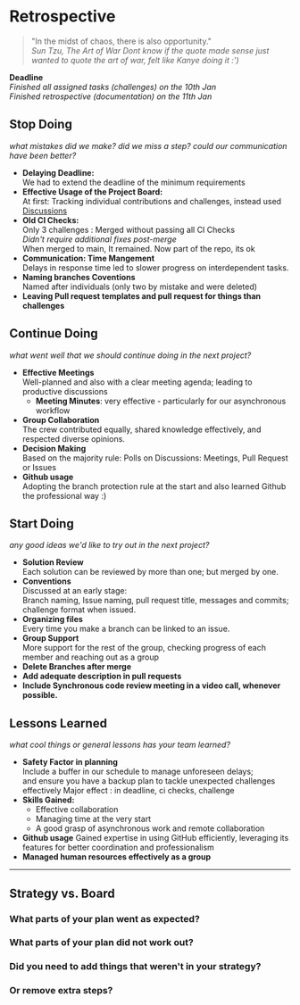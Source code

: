# Retrospective
> "In the midst of chaos, there is also opportunity."  
> _Sun Tzu, The Art of War_
_Dont know if the quote made sense just wanted
to quote the art of war, felt like Kanye doing it :')_ 
<!-- markdownlint-disable MD033 -->
**Deadline**  
_Finished all assigned tasks (challenges) on the 10th Jan_  
_Finished retrospective (documentation) on the 11th Jan_

## Stop Doing

_what mistakes did we make? did we miss a step? could our
communication have been better?_
+ **Delaying Deadline:**  
We had to extend the deadline of the minimum requirements
+ **Effective Usage of the Project Board:**  
  At first: Tracking individual contributions and challenges,
  instead used [Discussions](https://github.com/MIT-Emerging-Talent/ET6-foundations-group-28/discussions/69)
+ **Old CI Checks:**  
Only 3 challenges : Merged without passing all CI Checks  
_Didn't require additional fixes post-merge_  
When merged to main, It remained. Now part of the repo, its ok
+ **Communication: Time Mangement**    
Delays in response time led to slower progress on
interdependent tasks.
+ **Naming branches Coventions**  
Named after individuals (only two by mistake and were deleted) 
+ **Leaving Pull request templates and pull request for things 
than challenges**

## Continue Doing

_what went well that we should continue doing in the next project?_
+ **Effective Meetings**  
Well-planned and also with a clear meeting agenda; leading to
productive discussions
  + **Meeting Minutes**: very effective - particularly for
  our asynchronous workflow
+ **Group Collaboration**  
The crew contributed equally, shared knowledge effectively,
 and respected diverse opinions.
+ **Decision Making**  
Based on the majority rule: Polls on Discussions: Meetings,
Pull Request or Issues
+ **Github usage**  
Adopting the branch protection rule at the start and also
learned Github the professional way :)


## Start Doing

_any good ideas we'd like to try out in the next project?_
+ **Solution Review**  
Each solution can be reviewed by more than one; but merged by one.
+ **Conventions**  
Discussed at an early stage:  
Branch naming, Issue naming,
pull request title, messages and commits; challenge
 format when issued.
+ **Organizing files**  
 Every time you make a branch can be linked to an issue. 
+ **Group Support**  
More support for the rest of the group, checking progress
 of each member and reaching out as a group
+ **Delete Branches after merge**
+ **Add adequate description in pull requests**
+ **Include Synchronous code review meeting in a video call,
 whenever possible.**

## Lessons Learned

_what cool things or general lessons has your team learned?_
+ **Safety Factor in planning**  
Include a buffer in our schedule to manage unforeseen delays;  
and ensure you have a backup plan to tackle unexpected challenges effectively
Major effect : in deadline, ci checks, challenge
+ **Skills Gained:**
  + Effective collaboration
  + Managing time at the very start
  + A good grasp of asynchronous work and remote collaboration
+ **Github usage**
Gained expertise in using GitHub efficiently,
 leveraging its features for better coordination and professionalism
+ **Managed human resources effectively as a group**
______________________________________________________________________

## Strategy vs. Board

### What parts of your plan went as expected?

### What parts of your plan did not work out?

### Did you need to add things that weren't in your strategy?

### Or remove extra steps?

